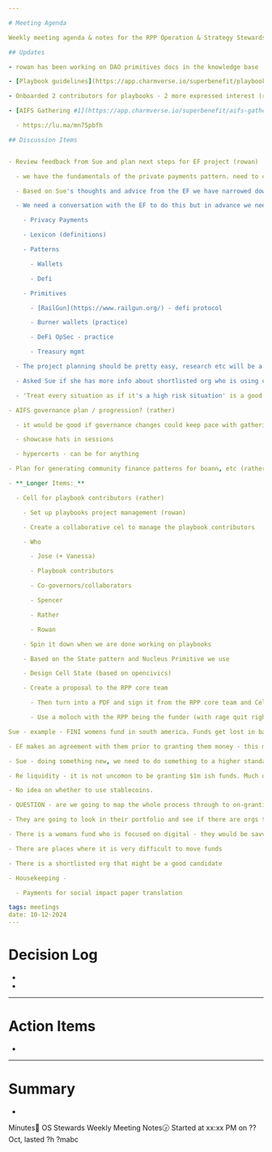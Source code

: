 ```yaml
---

# Meeting Agenda

Weekly meeting agenda & notes for the RPP Operation & Strategy Stewards team.

## Updates

- rowan has been working on DAO primitives docs in the knowledge base

- [Playbook guidelines](https://app.charmverse.io/superbenefit/playbook-structural-guidelines-templates-3342054248529809) are complete and can be shared with contributors (rather)

- Onboarded 2 contributors for playbooks - 2 more expressed interest (rather)

- [AIFS Gathering #1](https://app.charmverse.io/superbenefit/aifs-gathering-1-web3-social-impact-task-5651995431689214) tomorrow (heenal)

  - https://lu.ma/mn75pbfh

## Discussion Items


- Review feedback from Sue and plan next steps for EF project (rowan)

  - we have the fundamentals of the private payments pattern. need to crunch the feedback from sue and plan next steps.

  - Based on Sue's thoughts and advice from the EF we have narrowed down to an implementation approach and now we need a plan to actually do it

  - We need a conversation with the EF to do this but in advance we need to map out a few more patterns and primitives 

    - Privacy Payments

    - Lexicon (definitions)

    - Patterns

      - Wallets

      - Defi

    - Primitives

      - [RailGun](https://www.railgun.org/) - defi protocol

      - Burner wallets (practice)

      - DeFi OpSec - practice

      - Treasury mgmt

  - The project planning should be pretty easy, research etc will be a chunk though. 

  - Asked Sue if she has more info about shortlisted org who is using crypto - what chains, tools, etc

  - 'Treat every situation as if it's a high risk situation' is a good path for us to follow

- AIFS governance plan / progression? (rather)

  - it would be good if governance changes could keep pace with gatherings. first need to find out what people want

  - showcase hats in sessions

  - hypercerts - can be for anything

- Plan for generating community finance patterns for boann, etc (rather)

- **_Longer Items:_**

  - Cell for playbook contributors (rather)

    - Set up playbooks project management (rowan)

    - Create a collaborative cel to manage the playbook contributors 

    - Who 

      - Jose (+ Vanessa) 

      - Playbook contributors 

      - Co-governors/collaborators 

      - Spencer 

      - Rather

      - Rowan

    - Spin it down when we are done working on playbooks 

    - Based on the State pattern and Nucleus Primitive we use

    - Design Cell State (based on opencivics)

    - Create a proposal to the RPP core team

      - Then turn into a PDF and sign it from the RPP core team and Cell core team

      - Use a moloch with the RPP being the funder (with rage quit rights) and the people in the Cell being stakeholders

Sue - example - FINI womens fund in south america. Funds get lost in banking fees. They have a very political orientation. They also do on-granting internationally and we assume that this is expensive for them. 

- EF makes an agreement with them prior to granting them money - this means that we need to ensure that EF has sight over the systems being used. We could use cryptographic shielding of the transaction.

- Sue - doing something new, we need to do something to a higher standard - so not co-mingling funds is probably the right idea

- Re liquidity - it is not uncomon to be granting $1m ish funds. Much of this is ongranting - for most about 70% of funds in ongranted. They grant each year. With 3 years being standard. There are checkpoints once a year where they need to prove use of funds. $300k CAD is a large transaction. 

- No idea on whether to use stablecoins. 

- QUESTION - are we going to map the whole process through to on-granting. This would be highly valuable. 

- They are going to look in their portfolio and see if there are orgs that use crypto already. The best usecases will be those who are already using crypto or have knowledge and those for whom moving money is difficult and expensive.  Or places where it is dangerous to move money - e.g where it illegal to be LGBGT etc

- There is a womans fund who is focused on digital - they would be savvy 

- There are places where it is very difficult to move funds 

- There is a shortlisted org that might be a good candidate

- Housekeeping - 

  - Payments for social impact paper translation

tags: meetings
date: 10-12-2024
---
```


# Decision Log

- 

- 

---

# Action Items

- 

---

# Summary

- 

Minutes📝 OS Stewards Weekly Meeting Notes🕞 Started at xx:xx PM on ?? Oct, lasted ?h ?mabc
